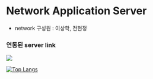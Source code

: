<h1> Network Application Server</h1>

- network 구성원 : 이상학, 전현정

<h3> 연동된 server link</h3>
<a href="https://github.com/Purple-Print/log-server">

<a href="https://github.com/Purple-Print/log-server"><img src="https://img.shields.io/badge/log-server-3DDC84?style=flat-square&logo=Blogger&logoColor=white"/></a>

[![Top Langs](https://github-readme-stats.vercel.app/api/top-langs/?username=yee950419)](https://github.com/yee950419/github-readme-stats)
